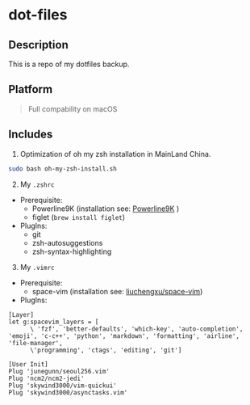 # dot-files
## Description
This is a repo of my dotfiles backup.

## Platform
> Full compability on macOS

## Includes
1. Optimization of oh my zsh installation in MainLand China.
```bash
sudo bash oh-my-zsh-install.sh
```

2. My `.zshrc`
* Prerequisite:
    * Powerline9K (installation see: [Powerline9K](https://github.com/Powerlevel9k/powerlevel9k/wiki/Install-Instructions) )
    * figlet (`brew install figlet`)
* PlugIns:
    * git
    * zsh-autosuggestions
    * zsh-syntax-highlighting

3. My `.vimrc`
* Prerequisite:
    * space-vim (installation see: [liuchengxu/space-vim](https://github.com/liuchengxu/space-vim))
* PlugIns:
```
[Layer]
let g:spacevim_layers = [
      \ 'fzf', 'better-defaults', 'which-key', 'auto-completion', 'emoji', 'c-c++', 'python', 'markdown', 'formatting', 'airline', 'file-manager',
      \'programming', 'ctags', 'editing', 'git']

[User Init]
Plug 'junegunn/seoul256.vim'
Plug 'ncm2/ncm2-jedi'
Plug 'skywind3000/vim-quickui'
Plug 'skywind3000/asynctasks.vim'
```
